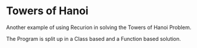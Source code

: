 # Towers of Hanoi

Another example of using Recurion in solving the Towers of Hanoi Problem.

The Program is split up in a Class based and a Function based solution.
